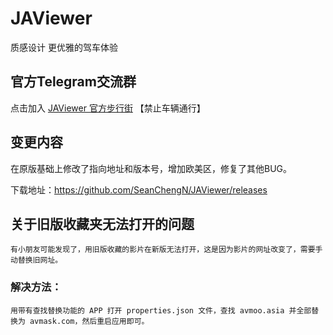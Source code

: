 # JAViewer
质感设计 更优雅的驾车体验
## 官方Telegram交流群
点击加入 [JAViewer 官方步行街](https://t.me/joinchat/Bp7eL0ehwp4WI-GxWxitQg) 【禁止车辆通行】
## 变更内容
在原版基础上修改了指向地址和版本号，增加欧美区，修复了其他BUG。

下载地址：https://github.com/SeanChengN/JAViewer/releases
## 关于旧版收藏夹无法打开的问题
    有小朋友可能发现了，用旧版收藏的影片在新版无法打开，这是因为影片的网址改变了，需要手动替换旧网址。
### 解决方法：
    用带有查找替换功能的 APP 打开 properties.json 文件，查找 avmoo.asia 并全部替换为 avmask.com，然后重启应用即可。

